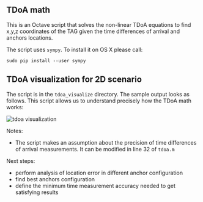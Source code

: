 ## TDoA math

This is an Octave script that solves the non-linear TDoA equations to find x,y,z coordinates of the TAG given the time differences of arrival and anchors locations.

The script uses `sympy`. To install it on OS X please call:

```sudo pip install --user sympy```

## TDoA visualization for 2D scenario

The script is in the `tdoa_visualize` directory. The sample output looks as follows. This script allows us to understand precisely how the TDoA math works:

![tdoa visualization](tdoa_visualize/tdoa_visualization.png)

Notes:

- The script makes an assumption about the precision of time differences of arrival measurements. It can be modified in line 32 of `tdoa.m`

Next steps:

- perform analysis of location error in different anchor configuration
- find best anchors configuration
- define the minimum time measurement accuracy needed to get satisfying results